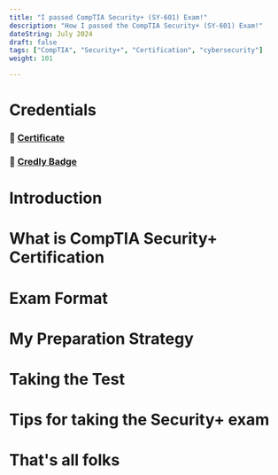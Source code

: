 ```yaml
---
title: "I passed CompTIA Security+ (SY-601) Exam!"
description: "How I passed the CompTIA Security+ (SY-601) Exam!"
dateString: July 2024
draft: false
tags: ["CompTIA", "Security+", "Certification", "cybersecurity"]
weight: 101

---
```


# Credentials
### 🔗 [Certificate](https://drive.google.com/file/d/1To3RJ0OHx46_rEF0YVEX_ok8-b-X1DRW/view?usp=sharing)

### 🔗 [Credly Badge](https://www.credly.com/badges/4329b004-2349-41b1-b5e8-234580d4313a/public_url)


# Introduction
#

# What is CompTIA Security+ Certification
#

#

# Exam Format
#

# My Preparation Strategy
#
#
# Taking the Test
#

# Tips for taking the Security+ exam
#

# That's all folks
#